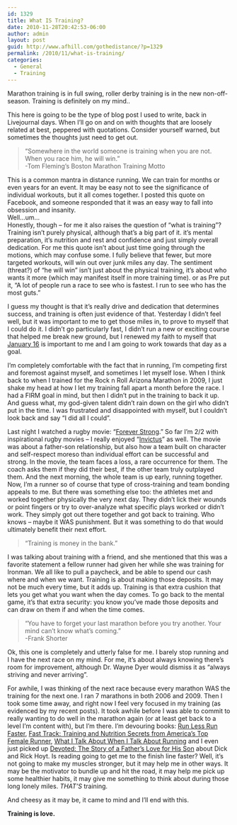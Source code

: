 ```yaml
---
id: 1329
title: What IS Training?
date: 2010-11-28T20:42:53-06:00
author: admin
layout: post
guid: http://www.afhill.com/gothedistance/?p=1329
permalink: /2010/11/what-is-training/
categories:
  - General
  - Training
---
```

Marathon training is in full swing, roller derby training is in the new non-off-season. Training is definitely on my mind..

This here is going to be the type of blog post I used to write, back in Livejournal days. When I&#8217;ll go on and on with thoughts that are loosely related at best, peppered with quotations. Consider yourself warned, but sometimes the thoughts just need to get out. 

> &#8220;Somewhere in the world someone is training when you are not. When you race him, he will win.&#8221;  
> -Tom Fleming&#8217;s Boston Marathon Training Motto

This is a common mantra in distance running. We can train for months or even years for an event. It may be easy not to see the significance of individual workouts, but it all comes together. I posted this quote on Facebook, and someone responded that it was an easy way to fall into obsession and insanity.  
Well&#8230;um&#8230;  
Honestly, though &#8211; for me it also raises the question of &#8220;what is training&#8221;? Training isn&#8217;t purely physical, although that&#8217;s a big part of it. it&#8217;s mental preparation, it&#8217;s nutrition and rest and confidence and just simply overall dedication. For me this quote isn&#8217;t about just time going through the motions, which may confuse some. I fully believe that fewer, but more targeted workouts, will win out over junk miles any day. The sentiment (threat?) of &#8220;he will win&#8221; isn&#8217;t just about the physical training, it&#8217;s about who wants it more (which may manifest itself in more training time). or as Pre put it, &#8220;A lot of people run a race to see who is fastest. I run to see who has the most guts.&#8221;

I guess my thought is that it&#8217;s really drive and dedication that determines success, and training is often just evidence of that. Yesterday I didn&#8217;t feel well, but it was important to me to get those miles in, to prove to myself that I could do it. I didn&#8217;t go particularly fast, I didn&#8217;t run a new or exciting course that helped me break new ground, but I renewed my faith to myself that [January 16](http://arizona.competitor.com/) is important to me and I am going to work towards that day as a goal. 

I&#8217;m completely comfortable with the fact that in running, I&#8217;m competing first and foremost against myself, and sometimes I let myself lose. When I think back to when I trained for the Rock n Roll Arizona Marathon in 2009, I just shake my head at how I let my training fall apart a month before the race. I had a FIRM goal in mind, but then I didn&#8217;t put in the training to back it up. And guess what, my god-given talent didn&#8217;t rain down on the girl who didn&#8217;t put in the time. I was frustrated and disappointed with myself, but I couldn&#8217;t look back and say &#8220;I did all I could&#8221;.

Last night I watched a rugby movie: &#8220;[Forever Strong](http://www.imdb.com/title/tt0840322/).&#8221; So far I&#8217;m 2/2 with inspirational rugby movies &#8211; I really enjoyed &#8220;[Invictus](http://www.imdb.com/title/tt1057500/)&#8221; as well. The movie was about a father-son relationship, but also how a team built on character and self-respect moreso than individual effort can be successful and strong. In the movie, the team faces a loss, a rare occurrence for them. The coach asks them if they did their best, if the other team truly outplayed them. And the next morning, the whole team is up early, running together. Now, I&#8217;m a runner so of course that type of cross-training and team bonding appeals to me. But there was something else too: the athletes met and worked together physically the very next day. They didn&#8217;t lick their wounds or point fingers or try to over-analyze what specific plays worked or didn&#8217;t work. They simply got out there together and got back to training. Who knows &#8211; maybe it WAS punishment. But it was something to do that would ultimately benefit their next effort.

> &#8220;Training is money in the bank.&#8221;

I was talking about training with a friend, and she mentioned that this was a favorite statement a fellow runner had given her while she was training for Ironman. We all like to pull a paycheck, and be able to spend our cash where and when we want. Training is about making those deposits. It may not be much every time, but it adds up. Training is that extra cushion that lets you get what you want when the day comes. To go back to the mental game, it&#8217;s that extra security: you know you&#8217;ve made those deposits and can draw on them if and when the time comes. 

> &#8220;You have to forget your last marathon before you try another. Your mind can&#8217;t know what&#8217;s coming.&#8221;  
> -Frank Shorter

Ok, this one is completely and utterly false for me. I barely stop running and I have the next race on my mind. For me, it&#8217;s about always knowing there&#8217;s room for improvement, although Dr. Wayne Dyer would dismiss it as &#8220;always striving and never arriving&#8221;. 

For awhile, I was thinking of the next race because every marathon WAS the training for the next one. I ran 7 marathons in both 2006 and 2009. Then I took some time away, and right now I feel very focused in my training (as evidenced by my recent posts). It took awhile before I was able to commit to really wanting to do well in the marathon again (or at least get back to a level I&#8217;m content with), but I&#8217;m there. I&#8217;m devouring books: [Run Less Run Faster](http://www.amazon.com/Runners-World-Less-Faster-Revolutionary/dp/159486649X), [Fast Track: Training and Nutrition Secrets from America&#8217;s Top Female Runner](http://www.amazon.com/Fast-Track-Training-Nutrition-Americas/dp/1594860130/ref=sr_1_1?ie=UTF8&s=books&qid=1291001292&sr=1-1), [What I Talk About When I Talk About Running](http://www.amazon.com/What-About-Running-Vintage-International/dp/0307389839/ref=sr_1_1?s=books&ie=UTF8&qid=1291001329&sr=1-1) and I even just picked up [Devoted: The Story of a Father&#8217;s Love for His Son](http://www.amazon.com/Devoted-Story-Fathers-Love-His/dp/0306818329/ref=sr_1_1?s=books&ie=UTF8&qid=1291001377&sr=1-1) about Dick and Rick Hoyt. Is reading going to get me to the finish line faster? Well, it&#8217;s not going to make my muscles stronger, but it may help me in other ways. It may be the motivator to bundle up and hit the road, it may help me pick up some healthier habits, it may give me something to think about during those long lonely miles. _THAT&#8217;S_ training. 

And cheesy as it may be, it came to mind and I&#8217;ll end with this.

**Training is love.**